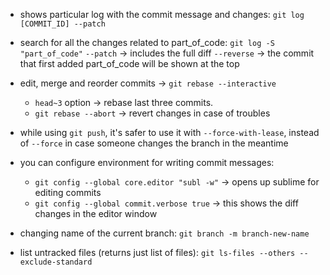 - shows particular log with the commit message and changes: `git log [COMMIT_ID] --patch`

- search for all the changes related to part_of_code: `git log -S "part_of_code"`
  `--patch` -> includes the full diff
  `--reverse` -> the commit that first added part_of_code will be shown at the top

- edit, merge and reorder commits -> `git rebase --interactive`
  - `head~3` option -> rebase last three commits.
  - `git rebase --abort` -> revert changes in case of troubles

- while using `git push`, it's safer to use it with `--force-with-lease`, instead of `--force` in case someone changes the branch in the meantime

- you can configure environment for writing commit messages:
  - `git config --global core.editor "subl -w"` -> opens up sublime for editing commits
  - `git config --global commit.verbose true` -> this shows the diff changes in the editor window

- changing name of the current branch: `git branch -m branch-new-name`

- list untracked files (returns just list of files): `git ls-files --others --exclude-standard`
